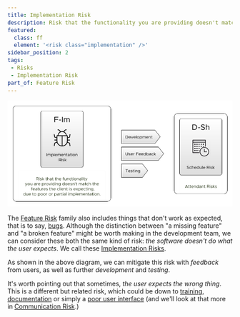 ```yaml
---
title: Implementation Risk
description: Risk that the functionality you are providing doesn't match the features the client is expecting, due to poor or partial implementation.
featured: 
  class: ff
  element: '<risk class="implementation" />'
sidebar_position: 2
tags: 
 - Risks
 - Implementation Risk
part_of: Feature Risk
---
```


<RiskIntro fm={frontMatter} />

![Implementation Risk](/img/generated/risks/feature/feature-implementation-risk.png) 

The [Feature Risk](/tags/Feature-Risk) family also includes things that don't work as expected, that is to say, [bugs](https://en.wikipedia.org/wiki/Software_bug).   Although the distinction between "a missing feature" and "a broken feature" might be worth making in the development team, we can consider these both the same kind of risk:  _the software doesn't do what the user expects_.  We call these [Implementation Risks](/tags/Implementation-Risk).  

As shown in the above diagram, we can mitigate this risk with _feedback_ from users, as well as further _development_ and _testing_.

It's worth pointing out that sometimes, _the user expects the wrong thing_.  This is a different but related risk, which could be down to [training](/tags/Training), [documentation](/tags/Documentation) or simply a [poor user interface](/tags/Communication-Risk) (and we'll look at that more in [Communication Risk](/tags/Communication-Risk).)
